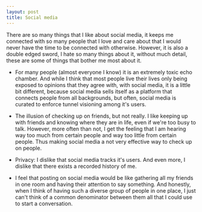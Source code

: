 ```yaml
---
layout: post
title: Social media
---
```


There are so many things that I like about social media, it keeps me connected with so many people that I love and care about that I would never have the time to be connected with otherwise. However, it is also a double edged sword, I hate so many things about it, without much detail, these are some of things that bother me most about it.

  * For many people (almost everyone I know) it is an extremely toxic echo chamber. And while I think that most people live their lives only being exposed to opinions that they agree with, with social media, it is a little bit different, because social media sells itself as a platform that connects people from all backgrounds, but often, social media is curated to enforce tunnel visioning among it's users.

  * The illusion of checking up on friends, but not really. I like keeping up with friends and knowing where they are in life, even if we're too busy to talk. However, more often than not, I get the feeling that I am hearing way too much from certain people and way too little from certain people. Thus making social media a not very effective way to check up on people.

  * Privacy: I dislike that social media tracks it's users. And even more, I dislike that there exists a recorded history of me.

  * I feel that posting on social media would be like gathering all my friends in one room and having their attention to say something. And honestly, when I think of having such a diverse group of people in one place, I just can't think of a common denominator between them all that I could use to start a conversation.

